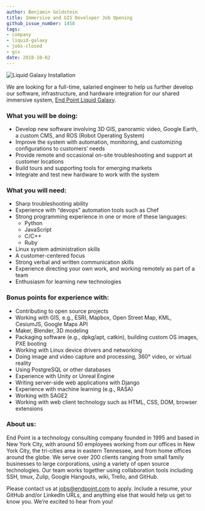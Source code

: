 ```yaml
---
author: Benjamin Goldstein
title: Immersive and GIS Developer Job Opening
github_issue_number: 1458
tags:
- company
- liquid-galaxy
- jobs-closed
- gis
date: 2018-10-02
---
```


<img src="/blog/2018/10/immersive_gis_job_opening/image-0.jpg" alt="Liquid Galaxy Installation" />

We are looking for a full-time, salaried engineer to help us further develop our software, infrastructure, and hardware integration for our shared immersive system, <a href="https://liquidgalaxy.endpoint.com">End Point Liquid Galaxy</a>.

### What you will be doing:

  - Develop new software involving 3D GIS, panoramic video, Google Earth, a custom CMS, and ROS (Robot Operating System)
  - Improve the system with automation, monitoring, and customizing configurations to customers’ needs
  - Provide remote and occasional on-​site troubleshooting and support at customer locations
  - Build tours and supporting tools for emerging markets
  - Integrate and test new hardware to work with the system

### What you will need:

  - Sharp troubleshooting ability
  - Experience with “devops” automation tools such as Chef
  - Strong programming experience in one or more of these languages: 
    - Python
    - JavaScript
    - C/C++
    - Ruby
  - Linux system administration skills
  - A customer-​centered focus
  - Strong verbal and written communication skills
  - Experience directing your own work, and working remotely as part of a team
  - Enthusiasm for learning new technologies

### Bonus points for experience with:

  - Contributing to open source projects
  - Working with GIS, e.g., ESRI, Mapbox, Open Street Map, KML, CesiumJS, Google Maps API
  - Maker, Blender, 3D modeling
  - Packaging software (e.g., dpkg/​apt, catkin), building custom OS images, PXE booting
  - Working with Linux device drivers and networking
  - Doing image and video capture and processing, 360° video, or virtual reality
  - Using PostgreSQL or other databases
  - Experience with Unity or Unreal Engine
  - Writing server-​side web applications with Django
  - Experience with machine learning (e.g., RASA)
  - Working with SAGE2
  - Working with web client technology such as HTML, CSS, DOM, browser extensions

### About us:

End Point is a technology consulting company founded in 1995 and based in New York City, with around 50 employees working from our offices in New York City, the tri-cities area in eastern Tennessee, and from home offices around the globe. We serve over 200 clients ranging from small family businesses to large corporations, using a variety of open source technologies. Our team works together using collaboration tools including SSH, tmux, Zulip, Google Hangouts, wiki, Trello, and GitHub.

Please contact us at <a href="mailto:jobs@endpoint.com">jobs@endpoint.com</a> to apply. Include a resume, your GitHub and/or LinkedIn URLs, and anything else that would help us get to know you. We’re excited to hear from you!
